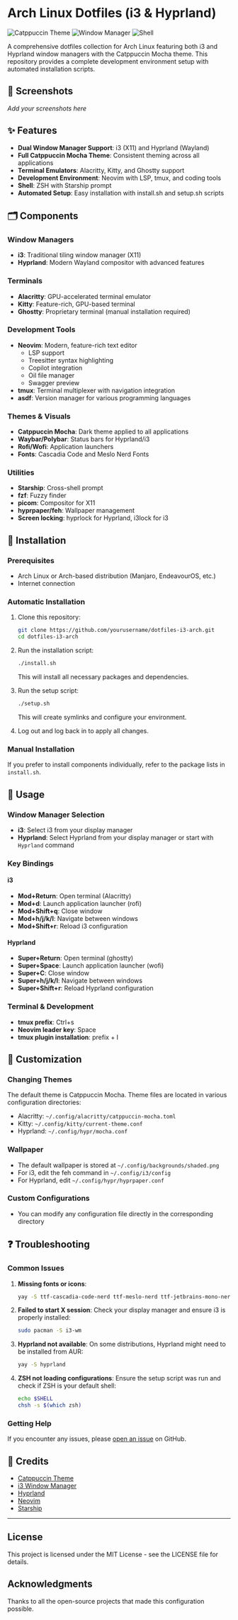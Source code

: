 # Arch Linux Dotfiles (i3 & Hyprland)

![Catppuccin Theme](https://img.shields.io/badge/Theme-Catppuccin%20Mocha-blue)
![Window Manager](https://img.shields.io/badge/WM-i3%20%7C%20Hyprland-green)
![Shell](https://img.shields.io/badge/Shell-ZSH-yellow)

A comprehensive dotfiles collection for Arch Linux featuring both i3 and Hyprland window managers with the Catppuccin Mocha theme. This repository provides a complete development environment setup with automated installation scripts.

## 📸 Screenshots

*Add your screenshots here*

## ✨ Features

- **Dual Window Manager Support**: i3 (X11) and Hyprland (Wayland)
- **Full Catppuccin Mocha Theme**: Consistent theming across all applications
- **Terminal Emulators**: Alacritty, Kitty, and Ghostty support
- **Development Environment**: Neovim with LSP, tmux, and coding tools
- **Shell**: ZSH with Starship prompt
- **Automated Setup**: Easy installation with install.sh and setup.sh scripts

## 🗂️ Components

### Window Managers
- **i3**: Traditional tiling window manager (X11)
- **Hyprland**: Modern Wayland compositor with advanced features

### Terminals
- **Alacritty**: GPU-accelerated terminal emulator
- **Kitty**: Feature-rich, GPU-based terminal
- **Ghostty**: Proprietary terminal (manual installation required)

### Development Tools
- **Neovim**: Modern, feature-rich text editor
  - LSP support
  - Treesitter syntax highlighting
  - Copilot integration
  - Oil file manager
  - Swagger preview
- **tmux**: Terminal multiplexer with navigation integration
- **asdf**: Version manager for various programming languages

### Themes & Visuals
- **Catppuccin Mocha**: Dark theme applied to all applications
- **Waybar/Polybar**: Status bars for Hyprland/i3
- **Rofi/Wofi**: Application launchers
- **Fonts**: Cascadia Code and Meslo Nerd Fonts

### Utilities
- **Starship**: Cross-shell prompt
- **fzf**: Fuzzy finder
- **picom**: Compositor for X11
- **hyprpaper/feh**: Wallpaper management
- **Screen locking**: hyprlock for Hyprland, i3lock for i3

## 🚀 Installation

### Prerequisites

- Arch Linux or Arch-based distribution (Manjaro, EndeavourOS, etc.)
- Internet connection

### Automatic Installation

1. Clone this repository:
   ```bash
   git clone https://github.com/yourusername/dotfiles-i3-arch.git
   cd dotfiles-i3-arch
   ```

2. Run the installation script:
   ```bash
   ./install.sh
   ```
   This will install all necessary packages and dependencies.

3. Run the setup script:
   ```bash
   ./setup.sh
   ```
   This will create symlinks and configure your environment.

4. Log out and log back in to apply all changes.

### Manual Installation

If you prefer to install components individually, refer to the package lists in `install.sh`.

## 🔧 Usage

### Window Manager Selection

- **i3**: Select i3 from your display manager
- **Hyprland**: Select Hyprland from your display manager or start with `Hyprland` command

### Key Bindings

#### i3
- **Mod+Return**: Open terminal (Alacritty)
- **Mod+d**: Launch application launcher (rofi)
- **Mod+Shift+q**: Close window
- **Mod+h/j/k/l**: Navigate between windows
- **Mod+Shift+r**: Reload i3 configuration

#### Hyprland
- **Super+Return**: Open terminal (ghostty)
- **Super+Space**: Launch application launcher (wofi)
- **Super+C**: Close window
- **Super+h/j/k/l**: Navigate between windows
- **Super+Shift+r**: Reload Hyprland configuration

### Terminal & Development

- **tmux prefix**: Ctrl+s
- **Neovim leader key**: Space
- **tmux plugin installation**: prefix + I

## 🎨 Customization

### Changing Themes

The default theme is Catppuccin Mocha. Theme files are located in various configuration directories:

- Alacritty: `~/.config/alacritty/catppuccin-mocha.toml`
- Kitty: `~/.config/kitty/current-theme.conf`
- Hyprland: `~/.config/hypr/mocha.conf`

### Wallpaper

- The default wallpaper is stored at `~/.config/backgrounds/shaded.png`
- For i3, edit the feh command in `~/.config/i3/config`
- For Hyprland, edit `~/.config/hypr/hyprpaper.conf`

### Custom Configurations

- You can modify any configuration file directly in the corresponding directory

## ❓ Troubleshooting

### Common Issues

1. **Missing fonts or icons**:
   ```bash
   yay -S ttf-cascadia-code-nerd ttf-meslo-nerd ttf-jetbrains-mono-nerd
   ```

2. **Failed to start X session**:
   Check your display manager and ensure i3 is properly installed:
   ```bash
   sudo pacman -S i3-wm
   ```

3. **Hyprland not available**:
   On some distributions, Hyprland might need to be installed from AUR:
   ```bash
   yay -S hyprland
   ```

4. **ZSH not loading configurations**:
   Ensure the setup script was run and check if ZSH is your default shell:
   ```bash
   echo $SHELL
   chsh -s $(which zsh)
   ```

### Getting Help

If you encounter any issues, please [open an issue](https://github.com/yourusername/dotfiles-i3-arch/issues) on GitHub.

## 📜 Credits

- [Catppuccin Theme](https://github.com/catppuccin/catppuccin)
- [i3 Window Manager](https://i3wm.org/)
- [Hyprland](https://hyprland.org/)
- [Neovim](https://neovim.io/)
- [Starship](https://starship.rs/)

---

## License

This project is licensed under the MIT License - see the LICENSE file for details.

## Acknowledgments

Thanks to all the open-source projects that made this configuration possible.
